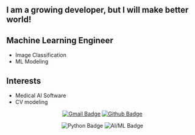 ## I am a growing developer, but I will make better world!

 

## Machine Learning Engineer

- Image Classification
- ML Modeling



## Interests

- Medical AI Software
- CV modeling




<div align=center>   



[![Gmail Badge](https://img.shields.io/badge/Gmail-EA4335?style=flat-square&logo=Gmail&logoColor=white&link=wngkd441@gmail.com)](wngkd441@gmail.com)
[![Github Badge](https://img.shields.io/badge/GitHub-181717?style=flat-square&logo=Github&logoColor=white&link=https://github.com/wngkd441)](https://github.com/wngkd441)

![Python Badge](https://img.shields.io/badge/Python-3776AB?style=flat-square&logo=Python&logoColor=white)
![AI/ML Badge](https://img.shields.io/badge/AI/ML-FB7A3B?style=flat-square&logo=GitBook&logoColor=white) 

</div>



















